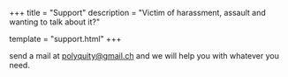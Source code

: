 +++
title = "Support"
description = "Victim of harassment, assault and wanting to talk about it?"

template = "support.html"
+++

send a mail at polyquity@gmail.ch and we will help you with whatever you need.
